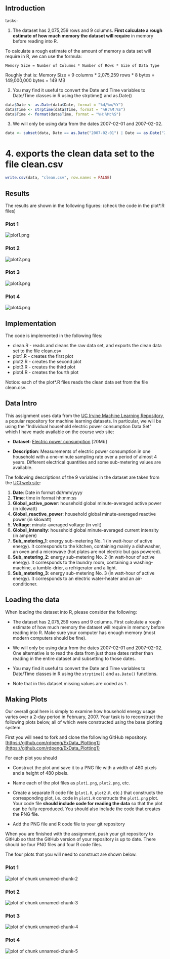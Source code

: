 ## Introduction

tasks: 

1. The dataset has 2,075,259 rows and 9 columns. **First calculate a rough estimate of how much memory the dataset will require** in memory before reading into R. 

To calculate a rough estimate of the amount of memory a data set will require in R, we can use the formula:

```
Memory Size = Number of Columns * Number of Rows * Size of Data Type
```

Roughly that is:  Memory Size = 9 columns * 2,075,259 rows * 8 bytes = 149,000,000 bytes = 149 MB 


2. You may find it useful to convert the Date and Time variables to Date/Time classes in R using the  strptime() and as.Date()

```R
data$Date <- as.Date(data$Date, format = "%d/%m/%Y")
data$Time <- strptime(data$Time, format = "%H:%M:%S")
data$Time <- format(data$Time, format = "%H:%M:%S")
```


3. We will only be using data from the dates 2007-02-01 and 2007-02-02.

```R
data <- subset(data, Date == as.Date("2007-02-01") | Date == as.Date("2007-02-02"))

```
# 4. exports the clean data set to the file clean.csv

```R
write.csv(data, "clean.csv", row.names = FALSE)
```

## Results

The results are shown in the following figures: (check the code in the plot*.R files)

### Plot 1
![plot1.png](plot1.png)

### Plot 2
![plot2.png](plot2.png)

### Plot 3
![plot3.png](plot3.png)

### Plot 4
![plot4.png](plot4.png)

## Implementation 

The code is implemented in the following files:

* clean.R - reads and cleans the raw data set, and exports the clean data set to the file clean.csv
* plot1.R - creates the first plot 
* plot2.R - creates the second plot
* plot3.R - creates the third plot
* plot4.R - creates the fourth plot

Notice: each of the plot*.R files reads the clean data set from the file clean.csv.



## Data Intro
This assignment uses data from
the <a href="http://archive.ics.uci.edu/ml/">UC Irvine Machine
Learning Repository</a>, a popular repository for machine learning
datasets. In particular, we will be using the "Individual household
electric power consumption Data Set" which I have made available on
the course web site:


* <b>Dataset</b>: <a href="https://d396qusza40orc.cloudfront.net/exdata%2Fdata%2Fhousehold_power_consumption.zip">Electric power consumption</a> [20Mb]

* <b>Description</b>: Measurements of electric power consumption in
one household with a one-minute sampling rate over a period of almost
4 years. Different electrical quantities and some sub-metering values
are available.


The following descriptions of the 9 variables in the dataset are taken
from
the <a href="https://archive.ics.uci.edu/ml/datasets/Individual+household+electric+power+consumption">UCI
web site</a>:

<ol>
<li><b>Date</b>: Date in format dd/mm/yyyy </li>
<li><b>Time</b>: time in format hh:mm:ss </li>
<li><b>Global_active_power</b>: household global minute-averaged active power (in kilowatt) </li>
<li><b>Global_reactive_power</b>: household global minute-averaged reactive power (in kilowatt) </li>
<li><b>Voltage</b>: minute-averaged voltage (in volt) </li>
<li><b>Global_intensity</b>: household global minute-averaged current intensity (in ampere) </li>
<li><b>Sub_metering_1</b>: energy sub-metering No. 1 (in watt-hour of active energy). It corresponds to the kitchen, containing mainly a dishwasher, an oven and a microwave (hot plates are not electric but gas powered). </li>
<li><b>Sub_metering_2</b>: energy sub-metering No. 2 (in watt-hour of active energy). It corresponds to the laundry room, containing a washing-machine, a tumble-drier, a refrigerator and a light. </li>
<li><b>Sub_metering_3</b>: energy sub-metering No. 3 (in watt-hour of active energy). It corresponds to an electric water-heater and an air-conditioner.</li>
</ol>

## Loading the data





When loading the dataset into R, please consider the following:

* The dataset has 2,075,259 rows and 9 columns. First
calculate a rough estimate of how much memory the dataset will require
in memory before reading into R. Make sure your computer has enough
memory (most modern computers should be fine).

* We will only be using data from the dates 2007-02-01 and
2007-02-02. One alternative is to read the data from just those dates
rather than reading in the entire dataset and subsetting to those
dates.

* You may find it useful to convert the Date and Time variables to
Date/Time classes in R using the `strptime()` and `as.Date()`
functions.

* Note that in this dataset missing values are coded as `?`.


## Making Plots

Our overall goal here is simply to examine how household energy usage
varies over a 2-day period in February, 2007. Your task is to
reconstruct the following plots below, all of which were constructed
using the base plotting system.

First you will need to fork and clone the following GitHub repository:
[https://github.com/rdpeng/ExData_Plotting1](https://github.com/rdpeng/ExData_Plotting1)


For each plot you should

* Construct the plot and save it to a PNG file with a width of 480
pixels and a height of 480 pixels.

* Name each of the plot files as `plot1.png`, `plot2.png`, etc.

* Create a separate R code file (`plot1.R`, `plot2.R`, etc.) that
constructs the corresponding plot, i.e. code in `plot1.R` constructs
the `plot1.png` plot. Your code file **should include code for reading
the data** so that the plot can be fully reproduced. You should also
include the code that creates the PNG file.

* Add the PNG file and R code file to your git repository

When you are finished with the assignment, push your git repository to
GitHub so that the GitHub version of your repository is up to
date. There should be four PNG files and four R code files.


The four plots that you will need to construct are shown below. 


### Plot 1


![plot of chunk unnamed-chunk-2](figure/unnamed-chunk-2.png) 


### Plot 2

![plot of chunk unnamed-chunk-3](figure/unnamed-chunk-3.png) 


### Plot 3

![plot of chunk unnamed-chunk-4](figure/unnamed-chunk-4.png) 


### Plot 4

![plot of chunk unnamed-chunk-5](figure/unnamed-chunk-5.png) 

